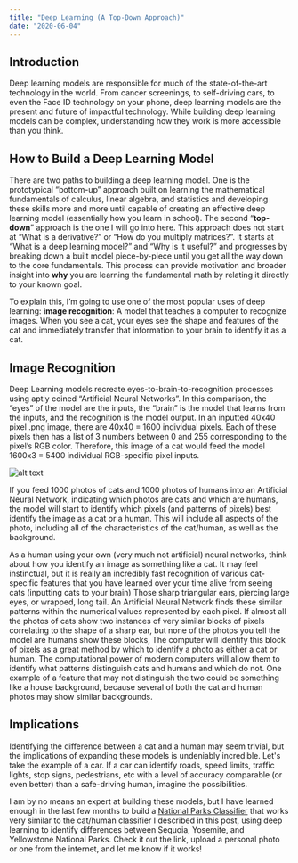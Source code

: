 ```yaml
---
title: "Deep Learning (A Top-Down Approach)"
date: "2020-06-04"
---
```

<h2>Introduction</h2>

Deep learning models are responsible for much of the state-of-the-art technology in the world. From cancer screenings, to self-driving cars, to even the Face ID technology on your phone, deep learning models are the present and future of impactful technology. While building deep learning models can be complex, understanding how they work is more accessible than you think. 

## How to Build a Deep Learning Model

There are two paths to building a deep learning model. One is the prototypical “bottom-up” approach built on learning the mathematical fundamentals of calculus, linear algebra, and statistics and developing these skills more and more until capable of creating an effective deep learning model (essentially how you learn in school). The second “**top-down**” approach is the one I will go into here. This approach does not start at “What is a derivative?” or “How do you multiply matrices?”. It starts at “What is a deep learning model?” and “Why is it useful?” and progresses by breaking down a built model piece-by-piece until you get all the way down to the core fundamentals. This process can provide motivation and broader insight into **why** you are learning the fundamental math by relating it directly to your known goal.

To explain this, I’m going to use one of the most popular uses of deep learning: **image recognition**: A model that teaches a computer to recognize images. When you see a cat, your eyes see the shape and features of the cat and immediately transfer that information to your brain to identify it as a cat. 

## Image Recognition

Deep Learning models recreate eyes-to-brain-to-recognition processes using aptly coined “Artificial Neural Networks”. In this comparison, the “eyes” of the model are the inputs, the “brain” is the model that learns from the inputs, and the recognition is the model output. In an inputted 40x40 pixel .png image, there are 40x40 = 1600 individual pixels. Each of these pixels then has a list of 3 numbers between 0 and 255 corresponding to the pixel’s RGB color. Therefore, this image of a cat would feed the model 1600x3 = 5400 individual RGB-specific pixel inputs.

![alt text](/Plots/pixelcat.png "Logo Title Text 1")

If you feed 1000 photos of cats and 1000 photos of humans into an Artificial Neural Network, indicating which photos are cats and which are humans, the model will start to identify which pixels (and patterns of pixels) best identify the image as a cat or a human. This will include all aspects of the photo, including all of the characteristics of the cat/human, as well as the background.

As a human using your own (very much not artificial) neural networks, think about how you identify an image as something like a cat. It may feel instinctual, but it is really an incredibly fast recognition of various cat-specific features that you have learned over your time alive from seeing cats (inputting cats to your brain) Those sharp triangular ears, piercing large eyes, or wrapped, long tail. An Artificial Neural Network finds these similar patterns within the numerical values represented by each pixel. If almost all the photos of cats show two instances of very similar blocks of pixels correlating to the shape of a sharp ear, but none of the photos you tell the model are humans show these blocks, The computer will identify this block of pixels as a great method by which to identify a photo as either a cat or human. The computational power of modern computers will allow them to identify what patterns distinguish cats and humans and which do not. One example of a feature that may not distinguish the two could be something like a house background, because several of both the cat and human photos may show similar backgrounds.

## Implications

Identifying the difference between a cat and a human may seem trivial, but the implications of expanding these models is undeniably incredible. Let's take the example of a car. If a car can identify roads, speed limits, traffic lights, stop signs, pedestrians, etc with a level of accuracy comparable (or even better) than a safe-driving human, imagine the possibilities.

I am by no means an expert at building these models, but I have learned enough in the last few months to build a [National Parks Classifier](https://parks.veeraldoesdata.com) that works very similar to the cat/human classifier I described in this post, using deep learning to identify differences between Sequoia, Yosemite, and Yellowstone National Parks. Check it out the link, upload a personal photo or one from the internet, and let me know if it works!











